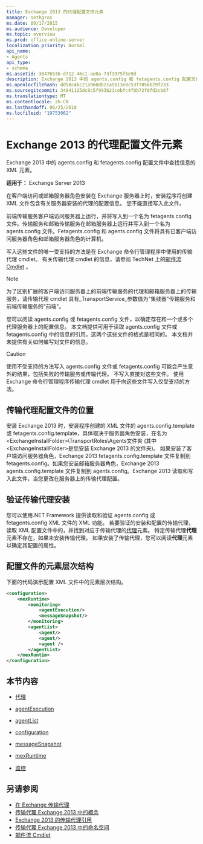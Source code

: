 ```yaml
---
title: Exchange 2013 的代理配置文件元素
manager: sethgros
ms.date: 09/17/2015
ms.audience: Developer
ms.topic: overview
ms.prod: office-online-server
localization_priority: Normal
api_name:
- Agents
api_type:
- schema
ms.assetid: 3047653b-d712-46c1-ae0a-73f3975f5e9d
description: Exchange 2013 中的 agents.config 和 fetagents.config 配置文件中查找信息的 XML 元素。
ms.openlocfilehash: dd58c4bc21a968db2ca5b13e0c53f7058b29f233
ms.sourcegitcommit: 34041125dc8c5f993b21cebfc4f8b72f0fd2cb6f
ms.translationtype: MT
ms.contentlocale: zh-CN
ms.lasthandoff: 06/25/2018
ms.locfileid: "19753062"
---
```

# <a name="agents-configuration-file-elements-for-exchange-2013"></a>Exchange 2013 的代理配置文件元素

Exchange 2013 中的 agents.config 和 fetagents.config 配置文件中查找信息的 XML 元素。
  
**适用于：** Exchange Server 2013
  
在客户端访问或邮箱服务器角色安装在 Exchange 服务器上时，安装程序将创建 XML 文件包含有关服务器安装的代理的配置信息。 您不能直接写入此文件。 
  
前端传输服务客户端访问服务器上运行，并将写入到一个名为 fetagents.config 文件。传输服务和邮箱传输服务在邮箱服务器上运行并写入到一个名为 agents.config 文件。Fetagents.config 和 agents.config 文件将具有已客户端访问服务器角色和邮箱服务器角色的计算机。 
  
写入这些文件的唯一受支持的方法是在 Exchange 命令行管理程序中使用的传输代理 cmdlet。 有关传输代理 cmdlet 的信息，请参阅 TechNet 上的[邮件流 Cmdlet](http://technet.microsoft.com/en-us/library/aa998553%28v=exchg.150%29.aspx) 。 
  
> [!NOTE]
> 为了区别扩展的客户端访问服务器上的前端传输服务的代理和邮箱服务器上的传输服务，请传输代理 cmdlet 具有_TransportService_参数值为"集线器"传输服务和前端传输服务的"前端"。 
  
您可以阅读 agents.config 或 fetagents.config 文件，以确定存在和一个或多个代理服务器上的配置信息。 本文档提供可用于读取 agents.config 文件或 fetagents.config 中的信息的引用。这两个这些文件的格式是相同的。 本文档并未提供有关如何编写对文件的信息。
  
> [!CAUTION]
> 使用不受支持的方法写入 agents.config 文件或 fetagents.config 可能会产生意外的结果，包括失败的传输服务或传输代理。 不写入直接对这些文件。 使用 Exchange 命令行管理程序传输代理 cmdlet 用于向这些文件写入仅受支持的方法。 
  
## <a name="location-of-the-transport-agent-configuration-files"></a>传输代理配置文件的位置
<a name="bk_ConfigLoc"> </a>

安装 Exchange 2013 时，安装程序创建的 XML 文件的 agents.config.template 或 fetagents.config.template，具体取决于服务器角色安装，在名为\<ExchangeInstallFolder\>\TransportRoles\Agents文件夹 (其中\<ExchangeInstallFolder\>是您安装 Exchange 2013 的文件夹)。 如果安装了客户端访问服务器角色，Exchange 2013 fetagents.config.template 文件复制到 fetagents.config。如果您安装邮箱服务器角色，Exchange 2013 agents.config.template 文件复制到 agents.config。Exchange 2013 读取和写入此文件，当您更改在服务器上的传输代理配置。
  
## <a name="verifying-a-transport-agent-installation"></a>验证传输代理安装
<a name="bk_verifyinstall"> </a>

您可以使用.NET Framework 提供读取和验证 agents.config 或 fetagents.config XML 文件的 XML 功能。 若要验证的安装和配置的传输代理，读取 XML 配置文件中的，并找到对应于传输代理的[代理](agent.md)元素。 特定传输代理**代理**元素不存在，如果未安装传输代理。 如果安装了传输代理，您可以阅读**代理**元素以确定其配置的属性。 
  
## <a name="configuration-file-element-hierarchy"></a>配置文件的元素层次结构
<a name="bk_elementref"> </a>

下面的代码演示配置 XML 文件中的元素层次结构。
  
```XML
<configuration>
    <mexRuntime>
        <monitoring>
            <agentExecution/>
            <messageSnapshot/>
        </monitoring>
        <agentList>
            <agent/>
            <agent/>
            <agent />
        </agentList>
    </mexRuntim>
</configuration>
```

## <a name="in-this-section"></a>本节内容
<a name="bk_elementreflist"> </a>

- [代理](agent.md)
    
- [agentExecution](agentexecution.md)
    
- [agentList](agentlist.md)
    
- [configuration](configuration.md)
    
- [messageSnapshot](messagesnapshot.md)
    
- [mexRuntime](mexruntime.md)
    
- [监控](monitoring.md)
    
## <a name="see-also"></a>另请参阅

- [在 Exchange 传输代理](transport-agents-in-exchange-2013.md)
- [传输代理 Exchange 2013 中的概念](transport-agent-concepts-in-exchange-2013.md)
- [Exchange 2013 的传输代理引用](transport-agent-reference-for-exchange-2013.md)
- [传输代理 Exchange 2013 中的命名空间](transport-agent-namespaces-in-exchange-2013.md)
- [邮件流 Cmdlet](https://docs.microsoft.com/en-us/powershell/exchange/?view=exchange-ps)
    

